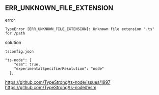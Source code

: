 
## ERR_UNKNOWN_FILE_EXTENSION
error
```
TypeError [ERR_UNKNOWN_FILE_EXTENSION]: Unknown file extension ".ts" for /path
```
solution

`tsconfig.json`
```tsconfig
"ts-node": {
    "esm": true,
    "experimentalSpecifierResolution": "node"
  },
```

https://github.com/TypeStrong/ts-node/issues/1997  
https://github.com/TypeStrong/ts-node#esm
